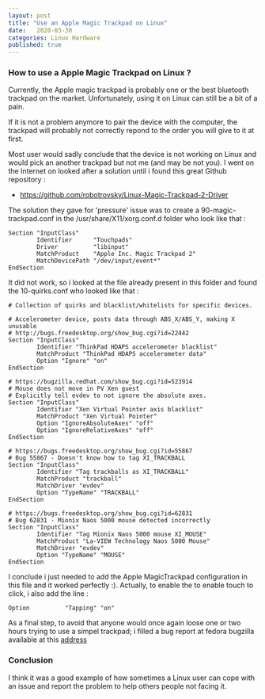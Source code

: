 ```yaml
---
layout: post
title: "Use an Apple Magic Trackpad on Linux"
date:   2020-03-30
categories: Linux Hardware
published: true
---
```





### How to use a Apple Magic Trackpad on Linux ? 


Currently, the Apple magic trackpad is probably one or the best bluetooth trackpad on the market. Unfortunately, using it on Linux can still be a bit of a pain.

If it is not a problem anymore to pair the device with the computer, the trackpad will probably not correctly repond to the order you will give to it at first. 

Most user would sadly conclude that the device is not working on Linux and would pick an another trackpad but not me (and may be not you). I went on the Internet on looked after a solution until i found this great Github repository :

- https://github.com/robotrovsky/Linux-Magic-Trackpad-2-Driver

The solution they gave for 'pressure' issue was to create a 90-magic-trackpad.conf in the /usr/share/X11/xorg.conf.d folder who look like that :

    Section "InputClass"
            Identifier      "Touchpads"
            Driver          "libinput"
            MatchProduct    "Apple Inc. Magic Trackpad 2"
            MatchDevicePath "/dev/input/event*"
    EndSection


It did not work, so i looked at the file already present in this folder and found the 10-quirks.conf who looked like that :  


    # Collection of quirks and blacklist/whitelists for specific devices.
    
    # Accelerometer device, posts data through ABS_X/ABS_Y, making X unusable
    # http://bugs.freedesktop.org/show_bug.cgi?id=22442 
    Section "InputClass"
            Identifier "ThinkPad HDAPS accelerometer blacklist"
            MatchProduct "ThinkPad HDAPS accelerometer data"
            Option "Ignore" "on"
    EndSection
    
    # https://bugzilla.redhat.com/show_bug.cgi?id=523914
    # Mouse does not move in PV Xen guest
    # Explicitly tell evdev to not ignore the absolute axes.
    Section "InputClass"
            Identifier "Xen Virtual Pointer axis blacklist"
            MatchProduct "Xen Virtual Pointer"
            Option "IgnoreAbsoluteAxes" "off"
            Option "IgnoreRelativeAxes" "off"
    EndSection
    
    # https://bugs.freedesktop.org/show_bug.cgi?id=55867
    # Bug 55867 - Doesn't know how to tag XI_TRACKBALL
    Section "InputClass"
            Identifier "Tag trackballs as XI_TRACKBALL"
            MatchProduct "trackball"
            MatchDriver "evdev"
            Option "TypeName" "TRACKBALL"
    EndSection
    
    # https://bugs.freedesktop.org/show_bug.cgi?id=62831
    # Bug 62831 - Mionix Naos 5000 mouse detected incorrectly
    Section "InputClass"
            Identifier "Tag Mionix Naos 5000 mouse XI_MOUSE"
            MatchProduct "La-VIEW Technology Naos 5000 Mouse"
            MatchDriver "evdev"
            Option "TypeName" "MOUSE"
    EndSection

I conclude i just needed to add the Apple MagicTrackpad configuration in this file and it worked perfectly :). Actually, to enable the to enable touch to click, i also add the line :

    Option          "Tapping" "on"


As a final step, to avoid that anyone would once again loose one or two hours trying to use a simpel trackpad; i filled a bug report at fedora bugzilla available at this [address](https://bugzilla.redhat.com/show_bug.cgi?id=1818982) 


### Conclusion 

I think it was a good example of how sometimes a Linux user can cope with an issue and report the problem to help others people not facing it.  
